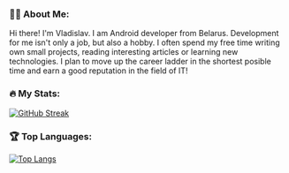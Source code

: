 ### :man_technologist: About Me:
Hi there! I'm Vladislav. I am Android developer from Belarus. Development for me isn't only a job, but also a hobby. I often spend my free time writing own small projects, reading interesting articles or learning new technologies.
I plan to move up the career ladder in the shortest posible time and earn a good reputation in the field of IT!

### :fire: My Stats:
[![GitHub Streak](http://github-readme-streak-stats.herokuapp.com?user=NKSnap&theme=dark)](https://git.io/streak-stats)

### 🏆 Top Languages:
[![Top Langs](https://github-readme-stats.vercel.app/api/top-langs/?username=NKSnap&layout=compact&theme=vision-friendly-dark)](https://github.com/anuraghazra/github-readme-stats)


<!--
**NKSnap/NKSnap** is a ✨ _special_ ✨ repository because its `README.md` (this file) appears on your GitHub profile.

Here are some ideas to get you started:

- 🔭 I’m currently working on ...
- 🌱 I’m currently learning ...
- 👯 I’m looking to collaborate on ...
- 🤔 I’m looking for help with ...
- 💬 Ask me about ...
- 📫 How to reach me: ...
- 😄 Pronouns: ...
- ⚡ Fun fact: ...
-->
